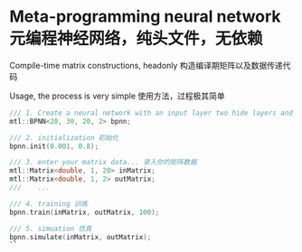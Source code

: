 # Meta-programming neural network 元编程神经网络，纯头文件，无依赖

Compile-time matrix constructions, headonly 构造编译期矩阵以及数据传递代码

Usage, the process is very simple 使用方法，过程极其简单
```cpp
/// 1. Create a neural network with an input layer two hide layers and an output layer 创建一个输入层，两个隐含层，一个输出层的神经网络 
mtl::BPNN<20, 30, 20, 2> bpnn;

/// 2. initialization 初始化
bpnn.init(0.001, 0.8);

/// 3. enter your matrix data... 录入你的矩阵数据
mtl::Matrix<double, 1, 20> inMatrix;
mtl::Matrix<double, 1, 2> outMatrix;
///    ... 

/// 4. training 训练 
bpnn.train(inMatrix, outMatrix, 100);

/// 5. simuation 仿真
bpnn.simulate(inMatrix, outMatrix);
``
